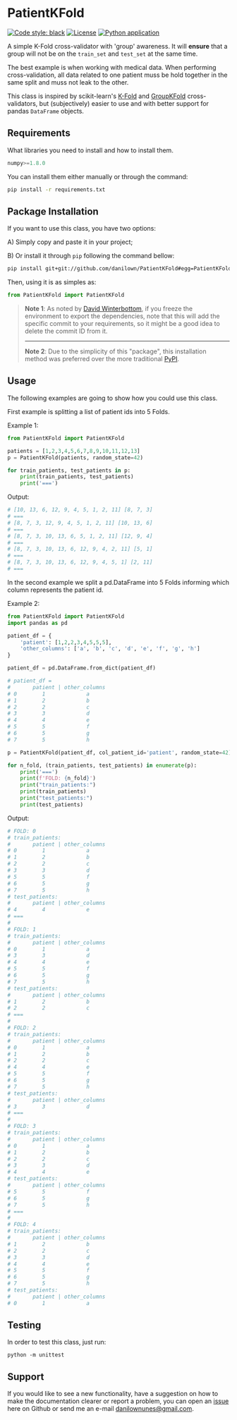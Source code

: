 # PatientKFold

[![Code style: black](https://img.shields.io/badge/code%20style-black-000000.svg)](https://github.com/psf/black)
[![License](https://img.shields.io/github/license/danilown/PatientKFold.svg)](https://github.com/danilown/PatientKFold/blob/main/LICENSE)
[![Python application](https://github.com/danilown/PatientKFold/actions/workflows/python-app.yml/badge.svg)](https://github.com/danilown/PatientKFold/actions/workflows/python-app.yml)

A simple K-Fold cross-validator with 'group' awareness. It will **ensure** that a group will not be on the `train_set` and `test_set` at the same time.

The best example is when working with medical data. When performing cross-validation, all data related to one patient muss be hold together in the same split and muss not leak to the other.

This class is inspired by scikit-learn's [K-Fold](https://scikit-learn.org/stable/modules/generated/sklearn.model_selection.KFold.html#sklearn.model_selection.KFold) and [GroupKFold](https://scikit-learn.org/stable/modules/generated/sklearn.model_selection.GroupKFold.html#sklearn.model_selection.GroupKFold) cross-validators, but (subjectively) easier to use and with better support for pandas `DataFrame` objects.

## Requirements

What libraries you need to install and how to install them.

``` python
numpy>=1.8.0
```

You can install them either manually or through the command:

``` bash
pip install -r requirements.txt
```

## Package Installation

If you want to use this class, you have two options:

A) Simply copy and paste it in your project;

B) Or install it through `pip` following the command bellow:

``` bash
pip install git+git://github.com/danilown/PatientKFold#egg=PatientKFold
```

Then, using it is as simples as:

```python
from PatientKFold import PatientKFold
```

> **Note 1**: As noted by [David Winterbottom](https://codeinthehole.com/tips/using-pip-and-requirementstxt-to-install-from-the-head-of-a-github-branch/), if you freeze the environment to export the dependencies, note that this will add the specific commit to your requirements, so it might be a good idea to delete the commit ID from it.
> ___
> **Note 2**: Due to the simplicity of this "package", this installation method was preferred over the more traditional [PyPI](https://pypi.org/).

## Usage

The following examples are going to show how you could use this class.

First example is splitting a list of patient ids into 5 Folds.

Example 1:

``` python
from PatientKFold import PatientKFold

patients = [1,2,3,4,5,6,7,8,9,10,11,12,13]
p = PatientKFold(patients, random_state=42)

for train_patients, test_patients in p:
    print(train_patients, test_patients)
    print('===')
```

Output:

``` python
# [10, 13, 6, 12, 9, 4, 5, 1, 2, 11] [8, 7, 3]
# ===
# [8, 7, 3, 12, 9, 4, 5, 1, 2, 11] [10, 13, 6]
# ===
# [8, 7, 3, 10, 13, 6, 5, 1, 2, 11] [12, 9, 4]
# ===
# [8, 7, 3, 10, 13, 6, 12, 9, 4, 2, 11] [5, 1]
# ===
# [8, 7, 3, 10, 13, 6, 12, 9, 4, 5, 1] [2, 11]
# ===
```

In the second example we split a pd.DataFrame into 5 Folds informing which column represents the patient id.

Example 2:

``` python
from PatientKFold import PatientKFold
import pandas as pd

patient_df = {
    'patient': [1,2,2,3,4,5,5,5],
    'other_columns': ['a', 'b', 'c', 'd', 'e', 'f', 'g', 'h']
} 

patient_df = pd.DataFrame.from_dict(patient_df)

# patient_df =
#       patient | other_columns
# 0        1             a
# 1        2             b
# 2        2             c
# 3        3             d
# 4        4             e
# 5        5             f
# 6        5             g
# 7        5             h

p = PatientKFold(patient_df, col_patient_id='patient', random_state=42)

for n_fold, (train_patients, test_patients) in enumerate(p):
    print('===')
    print(f'FOLD: {n_fold}')
    print("train_patients:")
    print(train_patients)
    print("test_patients:")
    print(test_patients)
```

Output:

``` python
# FOLD: 0
# train_patients:
#       patient | other_columns
# 0        1             a
# 1        2             b
# 2        2             c
# 3        3             d
# 5        5             f
# 6        5             g
# 7        5             h
# test_patients:
#       patient | other_columns
# 4        4             e
# ===
#
# FOLD: 1
# train_patients:
#       patient | other_columns
# 0        1             a
# 3        3             d
# 4        4             e
# 5        5             f
# 6        5             g
# 7        5             h
# test_patients:
#       patient | other_columns
# 1        2             b
# 2        2             c
# ===
#
# FOLD: 2
# train_patients:
#       patient | other_columns
# 0        1             a
# 1        2             b
# 2        2             c
# 4        4             e
# 5        5             f
# 6        5             g
# 7        5             h
# test_patients:
#       patient | other_columns
# 3        3             d
# ===
#
# FOLD: 3
# train_patients:
#       patient | other_columns
# 0        1             a
# 1        2             b
# 2        2             c
# 3        3             d
# 4        4             e
# test_patients:
#       patient | other_columns
# 5        5             f
# 6        5             g
# 7        5             h
# ===
#
# FOLD: 4
# train_patients:
#       patient | other_columns
# 1        2             b
# 2        2             c
# 3        3             d
# 4        4             e
# 5        5             f
# 6        5             g
# 7        5             h
# test_patients:
#       patient | other_columns
# 0        1             a
```

## Testing

In order to test this class, just run:

```shell
python -m unittest
```

## Support

If you would like to see a new functionality, have a suggestion on how to make the documentation clearer or report a problem, you can open an [issue](https://github.com/danilown/PatientKFold/issues/new) here on Github or send me an e-mail danilownunes@gmail.com.
